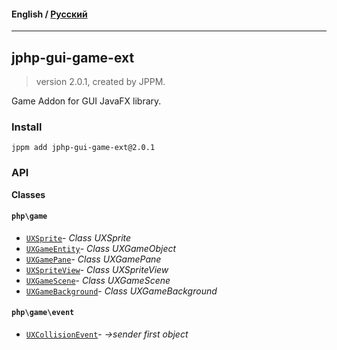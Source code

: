#### **English** / [Русский](README.ru.md)

---

## jphp-gui-game-ext
> version 2.0.1, created by JPPM.

Game Addon for GUI JavaFX library.

### Install
```
jppm add jphp-gui-game-ext@2.0.1
```

### API
**Classes**

#### `php\game`

- [`UXSprite`](https://github.com/jphp-group/jphp-gui-ext/blob/master/jphp-gui-game-ext/api-docs/classes/php/game/UXSprite.md)- _Class UXSprite_
- [`UXGameEntity`](https://github.com/jphp-group/jphp-gui-ext/blob/master/jphp-gui-game-ext/api-docs/classes/php/game/UXGameEntity.md)- _Class UXGameObject_
- [`UXGamePane`](https://github.com/jphp-group/jphp-gui-ext/blob/master/jphp-gui-game-ext/api-docs/classes/php/game/UXGamePane.md)- _Class UXGamePane_
- [`UXSpriteView`](https://github.com/jphp-group/jphp-gui-ext/blob/master/jphp-gui-game-ext/api-docs/classes/php/game/UXSpriteView.md)- _Class UXSpriteView_
- [`UXGameScene`](https://github.com/jphp-group/jphp-gui-ext/blob/master/jphp-gui-game-ext/api-docs/classes/php/game/UXGameScene.md)- _Class UXGameScene_
- [`UXGameBackground`](https://github.com/jphp-group/jphp-gui-ext/blob/master/jphp-gui-game-ext/api-docs/classes/php/game/UXGameBackground.md)- _Class UXGameBackground_

#### `php\game\event`

- [`UXCollisionEvent`](https://github.com/jphp-group/jphp-gui-ext/blob/master/jphp-gui-game-ext/api-docs/classes/php/game/event/UXCollisionEvent.md)- _->sender first object_
